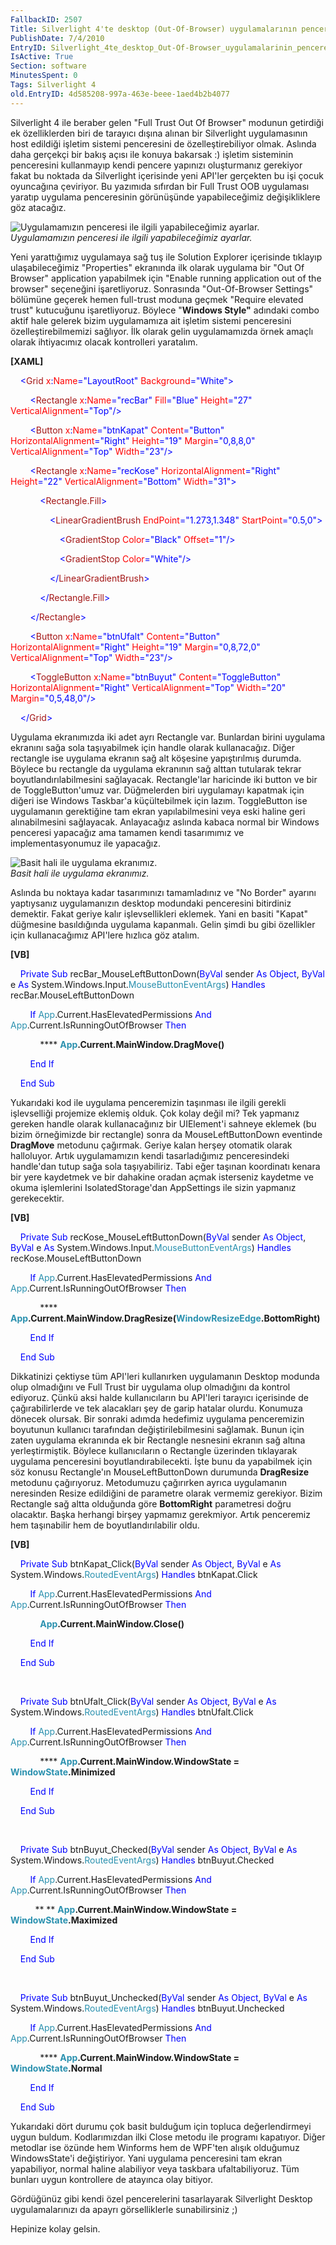 ```yaml
---
FallbackID: 2507
Title: Silverlight 4'te desktop (Out-Of-Browser) uygulamalarının pencere tasarımını değiştirmek
PublishDate: 7/4/2010
EntryID: Silverlight_4te_desktop_Out-Of-Browser_uygulamalarinin_pencere_tasarimini_degistirmek
IsActive: True
Section: software
MinutesSpent: 0
Tags: Silverlight 4
old.EntryID: 4d585208-997a-463e-beee-1aed4b2b4077
---
```

Silverlight 4 ile beraber gelen "Full Trust Out Of Browser" modunun
getirdiği ek özelliklerden biri de tarayıcı dışına alınan bir
Silverlight uygulamasının host edildiği işletim sistemi penceresini de
özelleştirebiliyor olmak. Aslında daha gerçekçi bir bakış açısı ile
konuya bakarsak :) işletim sisteminin penceresini kullanmayıp kendi
pencere yapınızı oluşturmanız gerekiyor fakat bu noktada da Silverlight
içerisinde yeni API'ler gerçekten bu işi çocuk oyuncağına çeviriyor. Bu
yazımıda sıfırdan bir Full Trust OOB uygulaması yaratıp uygulama
penceresinin görünüşünde yapabileceğimiz değişikliklere göz atacağız.

![Uygulamamızın penceresi ile ilgili yapabileceğimiz
ayarlar.](media/Silverlight_4te_desktop_Out-Of-Browser_uygulamalarinin_pencere_tasarimini_degistirmek/06042010_1.png)\
*Uygulamamızın penceresi ile ilgili yapabileceğimiz ayarlar.*

Yeni yarattığımız uygulamaya sağ tuş ile Solution Explorer içerisinde
tıklayıp ulaşabileceğimiz "Properties" ekranında ilk olarak uygulama bir
"Out Of Browser" application yapabilmek için "Enable running application
out of the browser" seçeneğini işaretliyoruz. Sonrasında "Out-Of-Browser
Settings" bölümüne geçerek hemen full-trust moduna geçmek "Require
elevated trust" kutucuğunu işaretliyoruz. Böylece "**Windows Style"**
adındaki combo aktif hale gelerek bizim uygulamamıza ait işletim sistemi
penceresini özelleştirebilmemizi sağlıyor. İlk olarak gelin
uygulamamızda örnek amaçlı olarak ihtiyacımız olacak kontrolleri
yaratalım.

**[XAML]**

<span style="color: #a31515;">    </span><span
style="color: blue;">\<</span><span
style="color: #a31515;">Grid</span><span style="color: red;">
x</span><span style="color: blue;">:</span><span
style="color: red;">Name</span><span
style="color: blue;">="LayoutRoot"</span><span style="color: red;">
Background</span><span style="color: blue;">="White"\></span>

<span style="color: #a31515;">        </span><span
style="color: blue;">\<</span><span
style="color: #a31515;">Rectangle</span><span style="color: red;">
x</span><span style="color: blue;">:</span><span
style="color: red;">Name</span><span
style="color: blue;">="recBar"</span><span style="color: red;">
Fill</span><span style="color: blue;">="Blue"</span><span
style="color: red;"> Height</span><span
style="color: blue;">="27"</span><span style="color: red;">
VerticalAlignment</span><span style="color: blue;">="Top"/\></span>

<span style="color: #a31515;">        </span><span
style="color: blue;">\<</span><span
style="color: #a31515;">Button</span><span style="color: red;">
x</span><span style="color: blue;">:</span><span
style="color: red;">Name</span><span
style="color: blue;">="btnKapat"</span><span style="color: red;">
Content</span><span style="color: blue;">="Button"</span><span
style="color: red;"> HorizontalAlignment</span><span
style="color: blue;">="Right"</span><span style="color: red;">
Height</span><span style="color: blue;">="19"</span><span
style="color: red;"> Margin</span><span
style="color: blue;">="0,8,8,0"</span><span style="color: red;">
VerticalAlignment</span><span style="color: blue;">="Top"</span><span
style="color: red;"> Width</span><span
style="color: blue;">="23"/\></span>

<span style="color: #a31515;">        </span><span
style="color: blue;">\<</span><span
style="color: #a31515;">Rectangle</span><span style="color: red;">
x</span><span style="color: blue;">:</span><span
style="color: red;">Name</span><span
style="color: blue;">="recKose"</span><span style="color: red;">
HorizontalAlignment</span><span
style="color: blue;">="Right"</span><span style="color: red;">
Height</span><span style="color: blue;">="22"</span><span
style="color: red;"> VerticalAlignment</span><span
style="color: blue;">="Bottom"</span><span style="color: red;">
Width</span><span style="color: blue;">="31"\></span>

<span style="color: #a31515;">            </span><span
style="color: blue;">\<</span><span
style="color: #a31515;">Rectangle.Fill</span><span
style="color: blue;">\></span>

<span style="color: #a31515;">                </span><span
style="color: blue;">\<</span><span
style="color: #a31515;">LinearGradientBrush</span><span
style="color: red;"> EndPoint</span><span
style="color: blue;">="1.273,1.348"</span><span style="color: red;">
StartPoint</span><span style="color: blue;">="0.5,0"\></span>

<span style="color: #a31515;">                    </span><span
style="color: blue;">\<</span><span
style="color: #a31515;">GradientStop</span><span style="color: red;">
Color</span><span style="color: blue;">="Black"</span><span
style="color: red;"> Offset</span><span
style="color: blue;">="1"/\></span>

<span style="color: #a31515;">                    </span><span
style="color: blue;">\<</span><span
style="color: #a31515;">GradientStop</span><span style="color: red;">
Color</span><span style="color: blue;">="White"/\></span>

<span style="color: #a31515;">                </span><span
style="color: blue;">\</</span><span
style="color: #a31515;">LinearGradientBrush</span><span
style="color: blue;">\></span>

<span style="color: #a31515;">            </span><span
style="color: blue;">\</</span><span
style="color: #a31515;">Rectangle.Fill</span><span
style="color: blue;">\></span>

<span style="color: #a31515;">        </span><span
style="color: blue;">\</</span><span
style="color: #a31515;">Rectangle</span><span
style="color: blue;">\></span>

<span style="color: #a31515;">        </span><span
style="color: blue;">\<</span><span
style="color: #a31515;">Button</span><span style="color: red;">
x</span><span style="color: blue;">:</span><span
style="color: red;">Name</span><span
style="color: blue;">="btnUfalt"</span><span style="color: red;">
Content</span><span style="color: blue;">="Button"</span><span
style="color: red;"> HorizontalAlignment</span><span
style="color: blue;">="Right"</span><span style="color: red;">
Height</span><span style="color: blue;">="19"</span><span
style="color: red;"> Margin</span><span
style="color: blue;">="0,8,72,0"</span><span style="color: red;">
VerticalAlignment</span><span style="color: blue;">="Top"</span><span
style="color: red;"> Width</span><span
style="color: blue;">="23"/\></span>

<span style="color: #a31515;">        </span><span
style="color: blue;">\<</span><span
style="color: #a31515;">ToggleButton</span><span style="color: red;">
x</span><span style="color: blue;">:</span><span
style="color: red;">Name</span><span
style="color: blue;">="btnBuyut"</span><span style="color: red;">
Content</span><span style="color: blue;">="ToggleButton"</span><span
style="color: red;"> HorizontalAlignment</span><span
style="color: blue;">="Right"</span><span style="color: red;">
VerticalAlignment</span><span style="color: blue;">="Top"</span><span
style="color: red;"> Width</span><span
style="color: blue;">="20"</span><span style="color: red;">
Margin</span><span style="color: blue;">="0,5,48,0"/\></span>

<span style="color: #a31515;">    </span><span
style="color: blue;">\</</span><span
style="color: #a31515;">Grid</span><span style="color: blue;">\></span>

Uygulama ekranımızda iki adet ayrı Rectangle var. Bunlardan birini
uygulama ekranını sağa sola taşıyabilmek için handle olarak
kullanacağız. Diğer rectangle ise uygulama ekranın sağ alt köşesine
yapıştırılmış durumda. Böylece bu rectangle da uygulama ekranının sağ
alttan tutularak tekrar boyutlandırılabilmesini sağlayacak.
Rectangle'lar haricinde iki button ve bir de ToggleButton'umuz var.
Düğmelerden biri uygulamayı kapatmak için diğeri ise Windows Taskbar'a
küçültebilmek için lazım. ToggleButton ise uygulamanın gerektiğine tam
ekran yapılabilmesini veya eski haline geri alınabilmesini sağlayacak.
Anlayacağız aslında kabaca normal bir Windows penceresi yapacağız ama
tamamen kendi tasarımımız ve implementasyonumuz ile yapacağız.

![Basit hali ile uygulama
ekranımız.](media/Silverlight_4te_desktop_Out-Of-Browser_uygulamalarinin_pencere_tasarimini_degistirmek/06042010_2.png)\
*Basit hali ile uygulama ekranımız.*

Aslında bu noktaya kadar tasarımınızı tamamladınız ve "No Border"
ayarını yaptıysanız uygulamanızın desktop modundaki penceresini
bitirdiniz demektir. Fakat geriye kalır işlevsellikleri eklemek. Yani en
basiti "Kapat" düğmesine basıldığında uygulama kapanmalı. Gelin şimdi bu
gibi özellikler için kullanacağımız API'lere hızlıca göz atalım.

**[VB]**

    <span style="color: blue;">Private</span> <span
style="color: blue;">Sub</span> recBar\_MouseLeftButtonDown(<span
style="color: blue;">ByVal</span> sender <span
style="color: blue;">As</span> <span style="color: blue;">Object</span>,
<span style="color: blue;">ByVal</span> e <span
style="color: blue;">As</span> System.Windows.Input.<span
style="color: #2b91af;">MouseButtonEventArgs</span>) <span
style="color: blue;">Handles</span> recBar.MouseLeftButtonDown

        <span style="color: blue;">If</span> <span
style="color: #2b91af;">App</span>.Current.HasElevatedPermissions <span
style="color: blue;">And</span> <span
style="color: #2b91af;">App</span>.Current.IsRunningOutOfBrowser <span
style="color: blue;">Then</span>

            **** <span
style="color: #2b91af;">**App**</span>**.Current.MainWindow.DragMove()**

        <span style="color: blue;">End</span> <span
style="color: blue;">If</span>

    <span style="color: blue;">End</span> <span
style="color: blue;">Sub</span>

Yukarıdaki kod ile uygulama penceremizin taşınması ile ilgili gerekli
işlevselliği projemize eklemiş olduk. Çok kolay değil mi? Tek yapmanız
gereken handle olarak kullanacağınız bir UIElement'i sahneye eklemek (bu
bizim örneğimizde bir rectangle) sonra da MouseLeftButtonDown eventinde
**DragMove** metodunu çağırmak. Geriye kalan herşey otomatik olarak
halloluyor. Artık uygulamamızın kendi tasarladığımız penceresindeki
handle'dan tutup sağa sola taşıyabiliriz. Tabi eğer taşınan koordinatı
kenara bir yere kaydetmek ve bir dahakine oradan açmak isterseniz
kaydetme ve okuma işlemlerini IsolatedStorage'dan AppSettings ile sizin
yapmanız gerekecektir.

**[VB]**

    <span style="color: blue;">Private</span> <span
style="color: blue;">Sub</span> recKose\_MouseLeftButtonDown(<span
style="color: blue;">ByVal</span> sender <span
style="color: blue;">As</span> <span style="color: blue;">Object</span>,
<span style="color: blue;">ByVal</span> e <span
style="color: blue;">As</span> System.Windows.Input.<span
style="color: #2b91af;">MouseButtonEventArgs</span>) <span
style="color: blue;">Handles</span> recKose.MouseLeftButtonDown

        <span style="color: blue;">If</span> <span
style="color: #2b91af;">App</span>.Current.HasElevatedPermissions <span
style="color: blue;">And</span> <span
style="color: #2b91af;">App</span>.Current.IsRunningOutOfBrowser <span
style="color: blue;">Then</span>

            **** <span
style="color: #2b91af;">**App**</span>**.Current.MainWindow.DragResize(**<span
style="color: #2b91af;">**WindowResizeEdge**</span>**.BottomRight)**

        <span style="color: blue;">End</span> <span
style="color: blue;">If</span>

    <span style="color: blue;">End</span> <span
style="color: blue;">Sub</span>

Dikkatinizi çektiyse tüm API'leri kullanırken uygulamanın Desktop
modunda olup olmadığını ve Full Trust bir uygulama olup olmadığını da
kontrol ediyoruz. Çünkü aksi halde kullanıcıların bu API'leri tarayıcı
içerisinde de çağırabilirlerde ve tek alacakları şey de garip hatalar
olurdu. Konumuza dönecek olursak. Bir sonraki adımda hedefimiz uygulama
penceremizin boyutunun kullanıcı tarafından değiştirilebilmesini
sağlamak. Bunun için zaten uygulama ekranında ek bir Rectangle nesnesini
ekranın sağ altına yerleştirmiştik. Böylece kullanıcıların o Rectangle
üzerinden tıklayarak uygulama penceresini boyutlandırabilecekti. İşte
bunu da yapabilmek için söz konusu Rectangle'ın MouseLeftButtonDown
durumunda **DragResize** metodunu çağırıyoruz. Metodumuzu çağırırken
ayrıca uygulamanın neresinden Resize edildiğini de parametre olarak
vermemiz gerekiyor. Bizim Rectangle sağ altta olduğunda göre
**BottomRight** parametresi doğru olacaktır. Başka herhangi birşey
yapmamız gerekmiyor. Artık penceremiz hem taşınabilir hem de
boyutlandırılabilir oldu.

**[VB]**

    <span style="color: blue;">Private</span> <span
style="color: blue;">Sub</span> btnKapat\_Click(<span
style="color: blue;">ByVal</span> sender <span
style="color: blue;">As</span> <span style="color: blue;">Object</span>,
<span style="color: blue;">ByVal</span> e <span
style="color: blue;">As</span> System.Windows.<span
style="color: #2b91af;">RoutedEventArgs</span>) <span
style="color: blue;">Handles</span> btnKapat.Click

        <span style="color: blue;">If</span> <span
style="color: #2b91af;">App</span>.Current.HasElevatedPermissions <span
style="color: blue;">And</span> <span
style="color: #2b91af;">App</span>.Current.IsRunningOutOfBrowser <span
style="color: blue;">Then</span>

            <span style="color: #2b91af;">
**App**</span>**.Current.MainWindow.Close()**

        <span style="color: blue;">End</span> <span
style="color: blue;">If</span>

    <span style="color: blue;">End</span> <span
style="color: blue;">Sub</span>

 

    <span style="color: blue;">Private</span> <span
style="color: blue;">Sub</span> btnUfalt\_Click(<span
style="color: blue;">ByVal</span> sender <span
style="color: blue;">As</span> <span style="color: blue;">Object</span>,
<span style="color: blue;">ByVal</span> e <span
style="color: blue;">As</span> System.Windows.<span
style="color: #2b91af;">RoutedEventArgs</span>) <span
style="color: blue;">Handles</span> btnUfalt.Click

        <span style="color: blue;">If</span> <span
style="color: #2b91af;">App</span>.Current.HasElevatedPermissions <span
style="color: blue;">And</span> <span
style="color: #2b91af;">App</span>.Current.IsRunningOutOfBrowser <span
style="color: blue;">Then</span>

            **** <span
style="color: #2b91af;">**App**</span>**.Current.MainWindow.WindowState
=** <span style="color: #2b91af;">**WindowState**</span>**.Minimized**

        <span style="color: blue;">End</span> <span
style="color: blue;">If</span>

    <span style="color: blue;">End</span> <span
style="color: blue;">Sub</span>

 

    <span style="color: blue;">Private</span> <span
style="color: blue;">Sub</span> btnBuyut\_Checked(<span
style="color: blue;">ByVal</span> sender <span
style="color: blue;">As</span> <span style="color: blue;">Object</span>,
<span style="color: blue;">ByVal</span> e <span
style="color: blue;">As</span> System.Windows.<span
style="color: #2b91af;">RoutedEventArgs</span>) <span
style="color: blue;">Handles</span> btnBuyut.Checked

        <span style="color: blue;">If</span> <span
style="color: #2b91af;">App</span>.Current.HasElevatedPermissions <span
style="color: blue;">And</span> <span
style="color: #2b91af;">App</span>.Current.IsRunningOutOfBrowser <span
style="color: blue;">Then</span>

          ** ** <span
style="color: #2b91af;">**App**</span>**.Current.MainWindow.WindowState
=** <span style="color: #2b91af;">**WindowState**</span>**.Maximized**

        <span style="color: blue;">End</span> <span
style="color: blue;">If</span>

    <span style="color: blue;">End</span> <span
style="color: blue;">Sub</span>

 

    <span style="color: blue;">Private</span> <span
style="color: blue;">Sub</span> btnBuyut\_Unchecked(<span
style="color: blue;">ByVal</span> sender <span
style="color: blue;">As</span> <span style="color: blue;">Object</span>,
<span style="color: blue;">ByVal</span> e <span
style="color: blue;">As</span> System.Windows.<span
style="color: #2b91af;">RoutedEventArgs</span>) <span
style="color: blue;">Handles</span> btnBuyut.Unchecked

        <span style="color: blue;">If</span> <span
style="color: #2b91af;">App</span>.Current.HasElevatedPermissions <span
style="color: blue;">And</span> <span
style="color: #2b91af;">App</span>.Current.IsRunningOutOfBrowser <span
style="color: blue;">Then</span>

            **** <span
style="color: #2b91af;">**App**</span>**.Current.MainWindow.WindowState
=** <span style="color: #2b91af;">**WindowState**</span>**.Normal**

        <span style="color: blue;">End</span> <span
style="color: blue;">If</span>

    <span style="color: blue;">End</span> <span
style="color: blue;">Sub</span>

Yukarıdaki dört durumu çok basit bulduğum için topluca değerlendirmeyi
uygun buldum. Kodlarımızdan ilki Close metodu ile programı kapatıyor.
Diğer metodlar ise özünde hem Winforms hem de WPF'ten alışık olduğumuz
WindowsState'i değiştiriyor. Yani uygulama penceresini tam ekran
yapabiliyor, normal haline alabiliyor veya taskbara ufaltabiliyoruz. Tüm
bunları uygun kontrollere de atayınca olay bitiyor.

Gördüğünüz gibi kendi özel pencerelerini tasarlayarak Silverlight
Desktop uygulamalarınızı da apayrı görselliklerle sunabilirsiniz ;)

Hepinize kolay gelsin.


